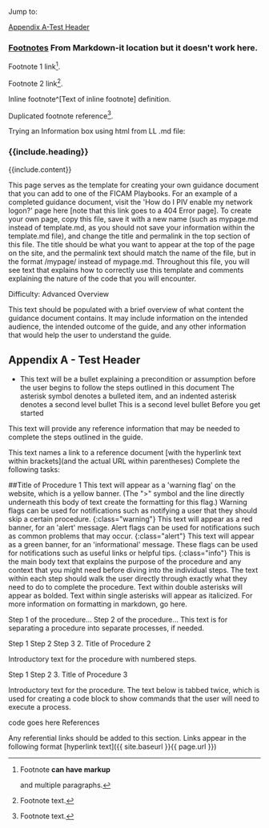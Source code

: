 
Jump to:

[Appendix A-Test Header](#appendix-a-test-header)

### [Footnotes](https://github.com/markdown-it/markdown-it-footnote)  From Markdown-it location but it doesn't work here.

Footnote 1 link[^first].

Footnote 2 link[^second].

Inline footnote^[Text of inline footnote] definition.

Duplicated footnote reference[^second].

[^first]: Footnote **can have markup**

    and multiple paragraphs.

[^second]: Footnote text.


Trying an Information box using html from LL .md file:

<div class="usa-alert usa-alert-info">
  <div class="usa-alert-body">
    <h3 class="usa-alert-heading">{{include.heading}}</h3>
    <p class="usa-alert-text">{{include.content}}</p>
  </div>
</div>


This page serves as the template for creating your own guidance document that you can add to one of the FICAM Playbooks. For an example of a completed guidance document, visit the 'How do I PIV enable my network logon?' page here [note that this link goes to a 404 Error page]. To create your own page, copy this file, save it with a new name (such as mypage.md instead of template.md, as you should not save your information within the template.md file), and change the title and permalink in the top section of this file. The title should be what you want to appear at the top of the page on the site, and the permalink text should match the name of the file, but in the format /mypage/ instead of mypage.md. Throughout this file, you will see text that explains how to correctly use this template and comments explaining the nature of the code that you will encounter.

<script> $(function() { $( "#accordion" ).accordion({ heightStyle: "content", collapsible: "true", active: "false" }); }); </script>
Difficulty: Advanced Overview

This text should be populated with a brief overview of what content the guidance document contains.  It may include information on the intended audience, the intended outcome of the guide, and any other information that would help the user to understand the guide.

## Appendix A&nbsp;-&nbsp;Test Header

  * This text will be a bullet explaining a precondition or assumption before the user begins to follow the steps outlined in this document The asterisk symbol denotes a bulleted item, and an indented asterisk denotes a second level bullet This is a second level bullet Before you get started

This text will provide any reference information that may be needed to complete the steps outlined in the guide.

This text names a link to a reference document [with the hyperlink text within brackets](and the actual URL within parentheses) Complete the following tasks:

##Title of Procedure 1
This text will appear as a 'warning flag' on the website, which is a yellow banner. (The ">" symbol and the line directly underneath this body of text create the formatting for this flag.) Warning flags can be used for notifications such as notifying a user that they should skip a certain procedure. {:class="warning"} This text will appear as a red banner, for an 'alert' message. Alert flags can be used for notifications such as common problems that may occur. {:class="alert"} This text will appear as a green banner, for an 'informational' message. These flags can be used for notifications such as useful links or helpful tips. {:class="info"} This is the main body text that explains the purpose of the procedure and any context that you might need before diving into the individual steps. The text within each step should walk the user directly through exactly what they need to do to complete the procedure. Text within double asterisks will appear as bolded. Text within single asterisks will appear as italicized. For more information on formatting in markdown, go here.

Step 1 of the procedure... Step 2 of the procedure... This text is for separating a procedure into separate processes, if needed.

Step 1 Step 2 Step 3 2. Title of Procedure 2

Introductory text for the procedure with numbered steps.

Step 1 Step 2 3. Title of Procedure 3

Introductory text for the procedure. The text below is tabbed twice, which is used for creating a code block to show commands that the user will need to execute a process.

code goes here
References

Any referential links should be added to this section. Links appear in the following format [hyperlink text]({{ site.baseurl }}{{ page.url }})
